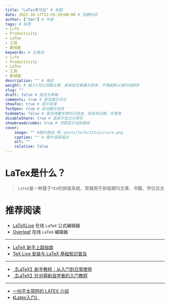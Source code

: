```yaml
---
title: "LaTex学习记" # 标题
date: 2022-10-17T12:55:19+08:00 # 创建时间
author: ["Xan"] # 作者
tags: # 标签
- Life
- Productivity
- LaTex
- 工具
- 新技能
keywords: # 关键词
- Life
- Productivity
- LaTex
- 工具
- 新技能
description: "" # 描述
weight: # 输入1可以顶置文章，用来给文章展示排序，不填就默认按时间排序
slug: ""
draft: false # 是否为草稿
comments: true # 是否展示评论
showToc: true # 显示目录
TocOpen: true # 自动展开目录
hidemeta: false # 是否隐藏文章的元信息，如发布日期、作者等
disableShare: true # 底部不显示分享栏
showbreadcrumbs: true # 顶部显示当前路径
cover:
    image: "" #图片路径 例：posts/tech/123/picture.png
    caption: "" # 图片底部描述
    alt: ""
    relative: false
---
```


# LaTex是什么？
> `LaTeX`是一种基于`ΤΕΧ`的排版系统，常被用于排版期刊文章、书籍、学位论文
# 推荐阅读
- [LaTeXLive](https://www.latexlive.com/) 在线 `LaTeX` 公式编辑器
- [Overleaf](https://www.overleaf.com/project) 在线 `LaTeX` 编辑器
***
- [LaTeX 新手上路指南](https://zhuanlan.zhihu.com/p/433710726)
- [TeX Live 安装与 LaTeX 基础知识普及](https://www.bilibili.com/video/BV1T7411G7RV?spm_id_from=333.337.search-card.all.click&vd_source=ae16ff6478eb15c1b87880540263910b)
***
- [【LaTeX】新手教程：从入门到日常使用](https://zhuanlan.zhihu.com/p/456055339)
- [【LaTeX】针对萌新自学者的入门教程](https://zhuanlan.zhihu.com/p/521649367)
***
- [一份不太简短的 LATEX 介绍](http://www.ptep-online.com/ctan/lshort_chinese.pdf)
- [《Latex入门》](https://book.douban.com/subject/24703731/)
